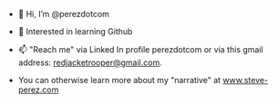 - 👋 Hi, I’m @perezdotcom
- 👀 Interested in learning Github


- 📫 "Reach me" via Linked In profile perezdotcom or via this gmail address: redjacketrooper@gmail.com.
- You can otherwise learn more about my "narrative" at www.steve-perez.com


<!---
perezdotcom/perezdotcom is a ✨ special ✨ repository because its `README.md` (this file) appears on your GitHub profile.
You can click the Preview link to take a look at your changes.
--->
